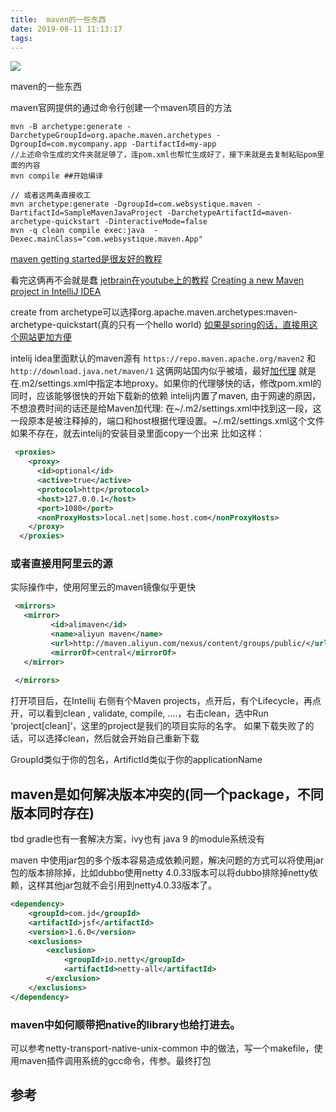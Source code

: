 ```yaml
---
title:  maven的一些东西
date: 2019-08-11 11:13:17
tags:
---
```



![](https://api1.reindeer36.shop/static/imgs/FreshSalt_ZH-CN12818759319_1920x1080.jpg)

maven的一些东西
<!--more-->


maven官网提供的通过命令行创建一个maven项目的方法
```shell
mvn -B archetype:generate -DarchetypeGroupId=org.apache.maven.archetypes -DgroupId=com.mycompany.app -DartifactId=my-app
//上述命令生成的文件夹就足够了，连pom.xml也帮忙生成好了，接下来就是去复制粘贴pom里面的内容
mvn compile ##开始编译

// 或者这两条直接收工
mvn archetype:generate -DgroupId=com.websystique.maven -DartifactId=SampleMavenJavaProject -DarchetypeArtifactId=maven-archetype-quickstart -DinteractiveMode=false
mvn -q clean compile exec:java  -Dexec.mainClass="com.websystique.maven.App"
```


[maven getting started是很友好的教程](https://maven.apache.org/guides/getting-started/index.html#How_do_I_make_my_first_Maven_project)

看完这俩再不会就是蠢
[jetbrain在youtube上的教程](https://www.youtube.com/watch?v=pt3uB0sd5kY)
[Creating a new Maven project in IntelliJ IDEA](https://www.packtpub.com/mapt/book/application_development/9781785286124/2/ch02lvl1sec24/creating-a-new-maven-project-in-intellij-idea)

create from archetype可以选择org.apache.maven.archetypes:maven-archetype-quickstart(真的只有一个hello world)
[如果是spring的话，直接用这个网站更加方便](https://start.spring.io/)


intelij idea里面默认的maven源有
`https://repo.maven.apache.org/maven2`
和`http://download.java.net/maven/1`
这俩网站国内似乎被墙，最好[加代理](https://stackoverflow.com/questions/1784132/intellij-community-cant-use-http-proxy-for-maven/26483623#26483623) 就是在.m2/settings.xml中指定本地proxy。如果你的代理够快的话，修改pom.xml的同时，应该能够很快的开始下载新的依赖
intelij内置了maven, 由于网速的原因，不想浪费时间的话还是给Maven加代理:
在~/.m2/settings.xml中找到这一段，这一段原本是被注释掉的，端口和host根据代理设置。~/.m2/settings.xml这个文件如果不存在，就去intelij的安装目录里面copy一个出来
比如这样：
```xml
 <proxies>
    <proxy>
      <id>optional</id>
      <active>true</active>
      <protocol>http</protocol>
      <host>127.0.0.1</host>
      <port>1080</port>
      <nonProxyHosts>local.net|some.host.com</nonProxyHosts>
    </proxy>
  </proxies>
```

### 或者直接用阿里云的源

实际操作中，使用阿里云的maven镜像似乎更快
```xml
 <mirrors>
   <mirror>
         <id>alimaven</id>
         <name>aliyun maven</name>
         <url>http://maven.aliyun.com/nexus/content/groups/public/</url>
         <mirrorOf>central</mirrorOf>
   </mirror>
 
 </mirrors>
```

打开项目后，在Intellij 右侧有个Maven projects，点开后，有个Lifecycle，再点开，可以看到clean , validate, compile, ….，右击clean，选中Run ‘project[clean]’，这里的project是我们的项目实际的名字。
如果下载失败了的话，可以选择clean，然后就会开始自己重新下载

GroupId类似于你的包名，ArtifictId类似于你的applicationName

## maven是如何解决版本冲突的(同一个package，不同版本同时存在)
tbd
gradle也有一套解决方案，ivy也有
java 9 的module系统没有

maven 中使用jar包的多个版本容易造成依赖问题，解决问题的方式可以将使用jar包的版本排除掉，比如dubbo使用netty 4.0.33版本可以将dubbo排除掉netty依赖，这样其他jar包就不会引用到netty4.0.33版本了。
```xml
<dependency>
    <groupId>com.jd</groupId>
    <artifactId>jsf</artifactId>
    <version>1.6.0</version>
    <exclusions>
        <exclusion>
            <groupId>io.netty</groupId>
            <artifactId>netty-all</artifactId>
        </exclusion>
    </exclusions>
</dependency>
```


### maven中如何顺带把native的library也给打进去。
可以参考netty-transport-native-unix-common 中的做法，写一个makefile，使用maven插件调用系统的gcc命令，传参。最终打包

## 参考
